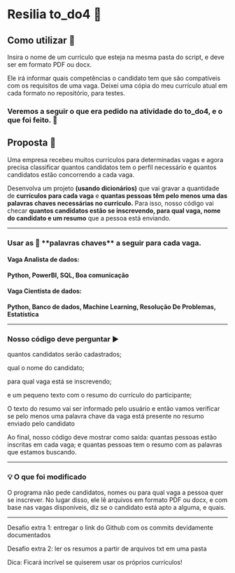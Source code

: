 <h1>Resilia to_do4 📒</h1>


<h2>Como utilizar 💢</h2>
Insira o nome de um currículo que esteja na mesma pasta do script, e deve ser em formato PDF ou docx.

Ele irá informar quais competências o candidato tem que são compatíveis com os requisitos de uma vaga. Deixei uma cópia do meu currículo atual em cada formato no repositório, para testes.


<h3> Veremos a seguir o que era pedido na atividade do to_do4, e o que foi feito. 🚦</h3>

<h2>Proposta 📑</h2>
Uma empresa recebeu muitos currículos para determinadas vagas e agora precisa classificar quantos candidatos tem o perfil necessário e quantos candidatos estão concorrendo a cada vaga. 

Desenvolva um projeto **(usando dicionários)** que vai gravar a quantidade de **currículos para cada vaga** e **quantas pessoas têm pelo menos uma das palavras chaves necessárias no currículo.** Para isso, nosso código vai checar **quantos candidatos estão se inscrevendo, para qual vaga, nome do candidato e um resumo** que a pessoa está enviando.

___

<h3>Usar as 🔑 **palavras chaves** a seguir para cada vaga. </h3>
<h4> Vaga Analista de dados: </h4>

  **Python, PowerBI, SQL, Boa comunicação**

<h4> Vaga Cientista de dados: </h4>

  **Python, Banco de dados, Machine Learning, Resolução De Problemas, Estatística**

___

<h3>Nosso código deve perguntar ▶</h2>
quantos candidatos serão cadastrados;

qual o nome do candidato;

para qual vaga está se inscrevendo;

e um pequeno texto com o resumo do currículo do participante;

O texto do resumo vai ser informado pelo usuário e então vamos verificar se pelo menos uma palavra chave da vaga está presente no resumo enviado pelo candidato

Ao final, nosso código deve mostrar como saída: quantas pessoas estão inscritas em cada vaga; e quantas pessoas tem o resumo com as palavras que estamos buscando.

___

<h3>💡 O que foi modificado</h3>
O programa não pede candidatos, nomes ou para qual vaga a pessoa quer se inscrever. No lugar disso, ele lê arquivos em formato PDF ou docx, e com base nas vagas disponíveis, diz se o candidato está apto a alguma, e quais.



___
Desafio extra 1: entregar o link do Github com os commits devidamente documentados

Desafio extra 2: ler os resumos a partir de arquivos txt em uma pasta 

Dica: Ficará incrível se quiserem usar os próprios currículos! 